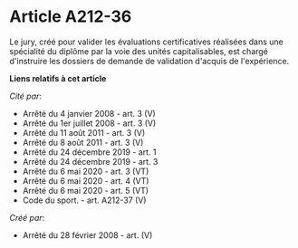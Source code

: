 # Article A212-36

Le jury, créé pour valider les évaluations certificatives réalisées dans une spécialité du diplôme par la voie des unités
capitalisables, est chargé d'instruire les dossiers de demande de validation d'acquis de l'expérience.

**Liens relatifs à cet article**

_Cité par_:

  - Arrêté du 4 janvier 2008 - art. 3 (V)
  - Arrêté du 1er juillet 2008 - art. 3 (V)
  - Arrêté du 11 août 2011 - art. 3 (V)
  - Arrêté du 8 août 2011 - art. 3 (V)
  - Arrêté du 24 décembre 2019 - art. 1
  - Arrêté du 24 décembre 2019 - art. 3
  - Arrêté du 6 mai 2020 - art. 3 (VT)
  - Arrêté du 6 mai 2020 - art. 4 (VT)
  - Arrêté du 6 mai 2020 - art. 5 (VT)
  - Code du sport. - art. A212-37 (V)

_Créé par_:

  - Arrêté du 28 février 2008 - art. (V)
